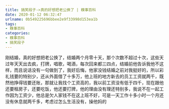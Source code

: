 ```yaml
---
title: 搞笑段子->真的好想把老公换了 | 糗事百科
date: 2020-01-12 06:32:47
urlname: 0b549225696bbee2e9f33998d153ea1b
tags: 
- 糗事百科
categories:
- 糗事百科
- 搞笑段子
---
```

刚结婚，真的好想把老公换了，结婚两个月零十天，那个次数不超过十次，这些天过年天天出去疯，打牌，唱歌，喝酒，每次回来都三四点，结婚前他告诉我他不这样，而且说话没有一句做到了，我好后悔，他家没钱结婚之前对我挺好的，所以彩礼钱要的特别少，还从外面借了十多万，他上班的地方新去的员工工资就两千，既然他挣得钱要还账，那就让我找个工资高的，我以前工资没有低于四千，现在跟他还要租房子，还要吃饭，他还要打牌，他的理由没有理还特别多，我说不在一起工作因为工资少，他总是欠人家钱不在这上班不好，可是一天工作十多小时一个月还没有休息就两千多，考虑过怎么生活没有，操他妈的


